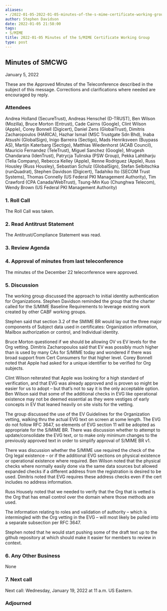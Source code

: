 ```yaml
---
aliases:
- /2022-01-05-2022-01-05-minutes-of-the-s-mime-certificate-working-group/
author: Stephen Davidson
date: 2022-01-05 21:58:00
tags:
- S/MIME
title: 2022-01-05 Minutes of the S/MIME Certificate Working Group
type: post
---
```


## Minutes of SMCWG 

January 5, 2022

These are the Approved Minutes of the Teleconference described in the subject of this message. Corrections and clarifications where needed are encouraged by reply.

### Attendees 

Andrea Holland (SecureTrust), Andreas Henschel (D-TRUST), Ben Wilson (Mozilla), Bruce Morton (Entrust), Cade Cairns (Google), Clint Wilson (Apple), Corey Bonnell (Digicert), Daniel Zens (GlobalTrust), Dimitris Zacharopoulos (HARICA), Hazhar Ismail (MSC Trustgate Sdn Bhd), Inaba Atsushi (GlobalSign), Inigo Barreira (Sectigo), Mads Henriksveen (Buypass AS), Martijn Katerbarg (Sectigo), Matthias Wiedenhorst (ACAB Council), Mauricio Fernandez (TeleTrust), Miguel Sanchez (Google), Mrugesh Chandarana (IdenTrust), Patrycja Tulinska (PSW Group), Pekka Lahtiharju (Telia Company), Rebecca Kelley (Apple), Renne Rodriguez (Apple), Russ Housley (Russ Housley), Sebastian Schulz (GlobalSign), Stefan Selbitschka (runQuadrat), Stephen Davidson (Digicert), Tadahiko Ito (SECOM Trust Systems), Thomas Connelly (US Federal PKI Management Authority), Tim Crawford (CPA Canada/WebTrust), Tsung-Min Kuo (Chunghwa Telecom), Wendy Brown (US Federal PKI Management Authority)

### 1. Roll Call 

The Roll Call was taken.

### 2. Read Antitrust Statement 

The Antitrust/Compliance Statement was read.

### 3. Review Agenda 

### 4. Approval of minutes from last teleconference 

The minutes of the December 22 teleconference were approved.

### 5. Discussion 

The working group discussed the approach to initial identity authentication for Organizations. Stephen Davidson reminded the group that the charter called for the S/MIME Baseline Requirements to leverage existing work created by other CABF working groups.

Stephen said that section 3.2 of the SMIME BR would lay out the three major components of Subject data used in certificates: Organization information, Mailbox authorization or control, and Individual identity.

Bruce Morton questioned if we should be allowing OV vs EV levels for the Org vetting. Dimitris Zacharopoulos said that EV was possibly much higher than is used by many CAs for S/MIME today and wondered if there was broad support from Cert Consumers for that higher level. Corey Bonnell noted that Apple had asked for a unique identifier to be verified for Org subjects.

Clint Wilson reiterated that Apple was looking for a high standard of verification, and that EVG was already approved and is proven so might be easier for us to adopt – but that’s not to say it is the only acceptable option. Ben Wilson said that some of the additional checks in EVG like operational existence may not be deemed essential as they were vestiges of early concepts in EV that leaned heavily on site visits for the vetting.

The group discussed the use of the EV Guidelines for the Organization vetting, walking thru the actual EVG text on screen at some length. The EVG do not follow RFC 3647, so elements of EVG section 11 will be adopted as appropriate for the S/MIME BR. There was discussion whether to attempt to update/consolidate the EVG text, or to make only minimum changes to the previously approved text in order to simplify approval of S/MIME BR v1.

There was discussion whether the S/MIME use required the check of the Org legal existence – or if the additional EVG sections on physical existence or operational existence where required. Ben Wilson noted that the physical checks where normally easily done via the same data sources but allowed expanded checks if a different address from the registration is desired to be used. Dimitris noted that EVG requires these address checks even if the cert includes no address information.

Russ Housely noted that we needed to verify that the Org that is vetted is the Org that has email control over the domain where those methods are used.

The information relating to roles and validation of authority – which is intermingled with the Org vetting in the EVG – will most likely be pulled into a separate subsection per RFC 3647.

Stephen noted that he would start pushing some of the draft text up to the github repository at which should make it easier for members to review in context.

### 6. Any Other Business 

None

### 7. Next call 

Next call: Wednesday, January 19, 2022 at 11 a.m. US Eastern.

### Adjourned